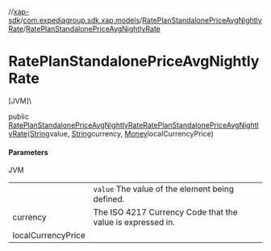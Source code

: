 //[xap-sdk](../../../index.md)/[com.expediagroup.sdk.xap.models](../index.md)/[RatePlanStandalonePriceAvgNightlyRate](index.md)/[RatePlanStandalonePriceAvgNightlyRate](-rate-plan-standalone-price-avg-nightly-rate.md)

# RatePlanStandalonePriceAvgNightlyRate

[JVM]\

public [RatePlanStandalonePriceAvgNightlyRate](index.md)[RatePlanStandalonePriceAvgNightlyRate](-rate-plan-standalone-price-avg-nightly-rate.md)([String](https://docs.oracle.com/javase/8/docs/api/java/lang/String.html)value, [String](https://docs.oracle.com/javase/8/docs/api/java/lang/String.html)currency, [Money](../-money/index.md)localCurrencyPrice)

#### Parameters

JVM

| | |
|---|---|
|  | `value` The value of the element being defined. |
| currency | The ISO 4217 Currency Code that the value is expressed in. |
| localCurrencyPrice |
